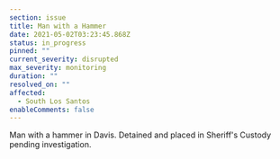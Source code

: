 ```yaml
---
section: issue
title: Man with a Hammer
date: 2021-05-02T03:23:45.868Z
status: in_progress
pinned: ""
current_severity: disrupted
max_severity: monitoring
duration: ""
resolved_on: ""
affected:
  - South Los Santos
enableComments: false
---
```

Man with a hammer in Davis. Detained and placed in Sheriff's Custody pending investigation.
